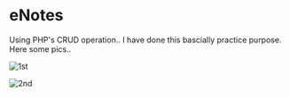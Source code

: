 # eNotes
Using PHP's CRUD operation.. I have done this bascially practice purpose.
Here some pics..

![1st](https://github.com/Sutampaul990/eNotes/assets/102974292/702b574a-f612-4e89-ba1f-5ccc8bf424b0)

![2nd](https://github.com/Sutampaul990/eNotes/assets/102974292/e41bb9c0-7f1b-4f8b-8c09-1f25d24804e4)
